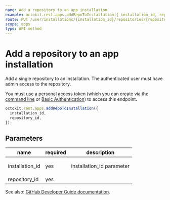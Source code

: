 ```yaml
---
name: Add a repository to an app installation
example: octokit.rest.apps.addRepoToInstallation({ installation_id, repository_id })
route: PUT /user/installations/{installation_id}/repositories/{repository_id}
scope: apps
type: API method
---
```


# Add a repository to an app installation

Add a single repository to an installation. The authenticated user must have admin access to the repository.

You must use a personal access token (which you can create via the [command line](https://docs.github.com/github/authenticating-to-github/creating-a-personal-access-token) or [Basic Authentication](https://docs.github.com/rest/overview/other-authentication-methods#basic-authentication)) to access this endpoint.

```js
octokit.rest.apps.addRepoToInstallation({
  installation_id,
  repository_id,
});
```

## Parameters

<table>
  <thead>
    <tr>
      <th>name</th>
      <th>required</th>
      <th>description</th>
    </tr>
  </thead>
  <tbody>
    <tr><td>installation_id</td><td>yes</td><td>

installation_id parameter

</td></tr>
<tr><td>repository_id</td><td>yes</td><td>

</td></tr>
  </tbody>
</table>

See also: [GitHub Developer Guide documentation](https://docs.github.com/rest/reference/apps#add-a-repository-to-an-app-installation).
